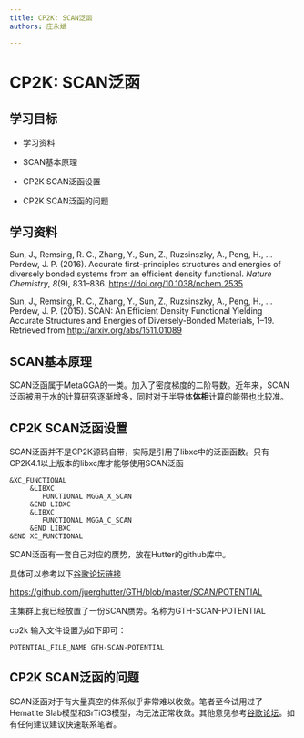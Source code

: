 ```yaml
---
title: CP2K: SCAN泛函
authors: 庄永斌

---
```


# CP2K: SCAN泛函

## 学习目标

- 学习资料

- SCAN基本原理

- CP2K SCAN泛函设置

- CP2K SCAN泛函的问题

  

## 学习资料

Sun, J., Remsing, R. C., Zhang, Y., Sun, Z., Ruzsinszky, A., Peng, H., … Perdew, J. P. (2016). Accurate first-principles structures and energies of diversely bonded systems from an efficient density functional. *Nature Chemistry*, *8*(9), 831–836. https://doi.org/10.1038/nchem.2535

Sun, J., Remsing, R. C., Zhang, Y., Sun, Z., Ruzsinszky, A., Peng, H., … Perdew, J. P. (2015). SCAN: An Efficient Density Functional Yielding Accurate Structures and Energies of Diversely-Bonded Materials, 1–19. Retrieved from http://arxiv.org/abs/1511.01089



## SCAN基本原理

SCAN泛函属于MetaGGA的一类。加入了密度梯度的二阶导数。近年来，SCAN泛函被用于水的计算研究逐渐增多，同时对于半导体**体相**计算的能带也比较准。

## CP2K SCAN泛函设置

SCAN泛函并不是CP2K源码自带，实际是引用了libxc中的泛函函数。只有CP2K4.1以上版本的libxc库才能够使用SCAN泛函

```cp2k
&XC_FUNCTIONAL
     &LIBXC
        FUNCTIONAL MGGA_X_SCAN
     &END LIBXC
     &LIBXC
        FUNCTIONAL MGGA_C_SCAN
     &END LIBXC
&END XC_FUNCTIONAL
```

SCAN泛函有一套自己对应的赝势，放在Hutter的github库中。

具体可以参考以下[谷歌论坛链接](https://groups.google.com/g/cp2k/c/k0M3XuOdIHI/m/TEeDFRMwAAAJ)

https://github.com/juerghutter/GTH/blob/master/SCAN/POTENTIAL

主集群上我已经放置了一份SCAN赝势。名称为GTH-SCAN-POTENTIAL

cp2k 输入文件设置为如下即可：

```cp2k
POTENTIAL_FILE_NAME GTH-SCAN-POTENTIAL
```



## CP2K SCAN泛函的问题

SCAN泛函对于有大量真空的体系似乎非常难以收敛。笔者至今试用过了Hematite Slab模型和SrTiO3模型，均无法正常收敛。其他意见参考[谷歌论坛](https://groups.google.com/g/cp2k/c/NEDn71kyD8E/m/FLL2BpGjAAAJ)。如有任何建议建议快速联系笔者。

